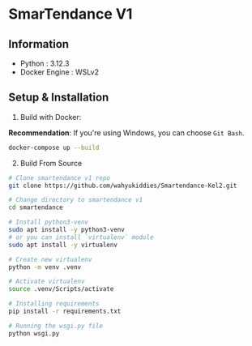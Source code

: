 # SmarTendance V1

## Information

- Python        : 3.12.3
- Docker Engine : WSLv2

## Setup & Installation

1. Build with Docker:

**Recommendation**: If you're using Windows, you can choose `Git Bash`.

```bash
docker-compose up --build
```

2. Build From Source

```bash
# Clone smartendance v1 repo
git clone https://github.com/wahyukiddies/Smartendance-Kel2.git

# Change directory to smartendance v1
cd smartendance

# Install python3-venv
sudo apt install -y python3-venv
# or you can install `virtualenv` module
sudo apt install -y virtualenv

# Create new virtualenv
python -m venv .venv

# Activate virtualenv
source .venv/Scripts/activate

# Installing requirements
pip install -r requirements.txt

# Running the wsgi.py file
python wsgi.py
```
